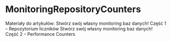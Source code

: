 # MonitoringRepositoryCounters
Materiały do artykułów: 
Stwórz swój własny monitoring baz danych! Część 1 – Repozytorium liczników
Stwórz swój własny monitoring baz danych! Część 2 – Performance Counters
